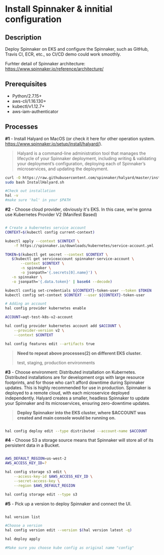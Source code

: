 # Install Spinnaker & innitial configuration 

## Description

Deploy Spinnaker on EKS and configure the Spinnaker, such as GitHub, Travis CI, ECR, etc., so CI/CD demo could work smoothly.

Furhter detail of Spinnaker architecture: https://www.spinnaker.io/reference/architecture/

## Prerequisites

- Python/2.7.15+
- aws-cli/1.16.130+
- kubectl/v1.12.7+
- aws-iam-authenticator

## Processes

**#1** - Install Halyard on MacOS (or check it here for other operation system. https://www.spinnaker.io/setup/install/halyard/).

> Halyard is a command-line administration tool that manages the lifecycle of your Spinnaker deployment, including writing & validating your deployment’s configuration, deploying each of Spinnaker’s microservices, and updating the deployment.

```bash
curl -O https://raw.githubusercontent.com/spinnaker/halyard/master/install/macos/InstallHalyard.sh
sudo bash InstallHalyard.sh

#Check out installation
hal -v
#make sure 'hal' in your $PATH

```

**#2** - Choose cloud provider, obviously it's EKS. In this case, we're gonna use Kubernetes Provider V2 (Manifest Based)

```bash

# Create a kubernetes service account
CONTEXT=$(kubectl config current-context)

kubectl apply --context $CONTEXT \
    -f https://spinnaker.io/downloads/kubernetes/service-account.yml

TOKEN=$(kubectl get secret --context $CONTEXT \
   $(kubectl get serviceaccount spinnaker-service-account \
       --context $CONTEXT \
       -n spinnaker \
       -o jsonpath='{.secrets[0].name}') \
   -n spinnaker \
   -o jsonpath='{.data.token}' | base64 --decode)

kubectl config set-credentials ${CONTEXT}-token-user --token $TOKEN
kubectl config set-context $CONTEXT --user ${CONTEXT}-token-user

# Adding an account
hal config provider kubernetes enable

ACCOUNT=aqt-test-k8s-v2-account

hal config provider kubernetes account add $ACCOUNT \
    --provider-version v2 \
    --context $CONTEXT

hal config features edit --artifacts true

```

>**Need to repeat above processes(2) on different EKS cluster.**
>
> test, staging, production environments

**#3** - Choose environment: Distributed installation on Kubernetes. Distributed installations are for development orgs with large resource footprints, and for those who can’t afford downtime during Spinnaker updates. This is highly recommended for use in production. Spinnaker is deployed to a remote cloud, with each microservice deployed independently. Halyard creates a smaller, headless Spinnaker to update your Spinnaker and its microservices, ensuring zero-downtime updates.

>**Deploy Spinnaker into the EKS cluster, where $ACCOUNT was created and main console would be running on.**

```bash

hal config deploy edit --type distributed --account-name $ACCOUNT

```

**#4** - Choose S3 a storage source means that Spinnaker will store all of its persistent data in a Bucket.

```bash

AWS_DEFAULT_REGION=us-west-2
AWS_ACCESS_KEY_ID=?

hal config storage s3 edit \
    --access-key-id $AWS_ACCESS_KEY_ID \
    --secret-access-key \
    --region $AWS_DEFAULT_REGION

hal config storage edit --type s3

```

**#5** - Pick up a version to deploy Spinnaker and connect the UI.

```bash

hal version list

#Choose a version
hal config version edit --version $(hal version latest -q)

hal deploy apply

#Make sure you choose kube config as original name "config"

```
